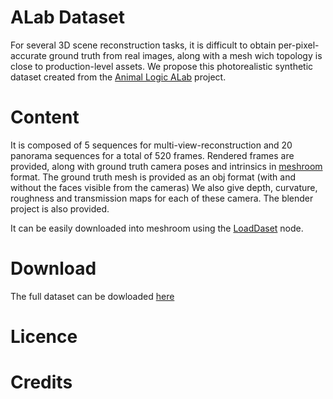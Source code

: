 # ALab Dataset

For several 3D scene reconstruction tasks, it is difficult to obtain per-pixel-accurate ground truth from real images, along with a mesh wich topology is close to production-level assets. 
We propose this photorealistic synthetic dataset created from the [Animal Logic ALab](https://dpel.aswf.io/alab/) project.

# Content

It is composed of 5 sequences for multi-view-reconstruction and 20 panorama sequences for a total of 520 frames.
Rendered frames are provided, along with ground truth camera poses and intrinsics in [meshroom](https://alicevision.org/) format.
The ground truth mesh is provided as an obj format (with and without the faces visible from the cameras)
We also give depth, curvature, roughness and transmission maps for each of these camera.
The blender project is also provided.

It can be easily downloaded into meshroom using the [LoadDaset](TODO) node.

# Download

The full dataset can be dowloaded [here](TODO)

# Licence

# Credits

